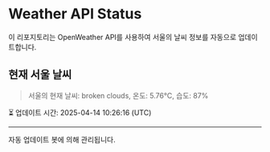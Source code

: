
# Weather API Status

이 리포지토리는 OpenWeather API를 사용하여 서울의 날씨 정보를 자동으로 업데이트합니다.

## 현재 서울 날씨
> 서울의 현재 날씨: broken clouds, 온도: 5.76°C, 습도: 87%

⏳ 업데이트 시간: 2025-04-14 10:26:16 (UTC)

---
자동 업데이트 봇에 의해 관리됩니다.
